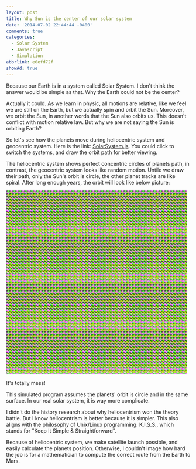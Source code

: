 ```yaml
---
layout: post
title: Why Sun is the center of our solar system
date: '2014-07-02 22:44:44 -0400'
comments: true
categories:
  - Solar System
  - Javascript
  - Simulation
abbrlink: e0efd72f
showAd: true
---
```


Because our Earth is in a system called Solar System.
I don't think the answer would be simple as that.
Why the Earth could not be the center?

Actually it could.
As we learn in physic, all motions are relative, like we feel we are still on the Earth, but we actually spin and orbit the Sun.
Moreover, we orbit the Sun, in another words that the Sun also orbits us.
This doesn't conflict with motion relative law.
But why we are not saying the Sun is orbiting Earth?
<!-- more -->
So let's see how the planets move during heliocentric system and geocentric system.
Here is the link: [SolarSystem.js](http://noahdragon.github.io/SolarSystem.js/).
You could click to switch the systems, and draw the orbit path for better viewing.

The heliocentric system shows perfect concentric circles of planets path, in contrast, the geocentric system looks like random motion.
Untile we draw their path, only the Sun's orbit is circle, the other planet tracks are like spiral.
After long enough years, the orbit will look like below picture:

![](/img/geocentric.jpg)

It's totally mess!

This simulated program assumes the planets' orbit is circle and in the same surface.
In our real solar system, it is way more complicate.

I didn't do the history research about why heliocentrism won the theory battle.
But I know heliocentrism is better because it is simpler.
This also aligns with the philosophy of Unix/Linux programming:
K.I.S.S., which stands for "Keep It Simple & Straightforward".

Because of heliocentric system, we make satellite launch possible, and easily calculate the planets position.
Otherwise, I couldn't image how hard the job is for a mathematician to compute the correct route from the Earth to Mars.
